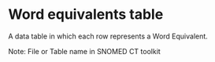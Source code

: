 # Word equivalents table

A data table in which each row represents a Word Equivalent.

Note: File or Table name in SNOMED CT toolkit
